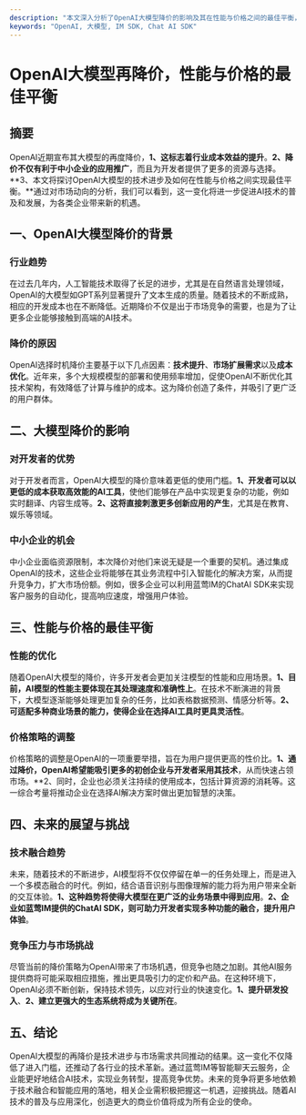 ```yaml
---
description: "本文深入分析了OpenAI大模型降价的影响及其在性能与价格之间的最佳平衡，提供给开发者和用户的重要见解。"
keywords: "OpenAI, 大模型, IM SDK, Chat AI SDK"
---
```

# OpenAI大模型再降价，性能与价格的最佳平衡

## 摘要
OpenAI近期宣布其大模型的再度降价，**1、这标志着行业成本效益的提升**。**2、降价不仅有利于中小企业的应用推广**，而且为开发者提供了更多的资源与选择。**3、本文将探讨OpenAI大模型的技术进步及如何在性能与价格之间实现最佳平衡。**通过对市场动向的分析，我们可以看到，这一变化将进一步促进AI技术的普及和发展，为各类企业带来新的机遇。

## 一、OpenAI大模型降价的背景

### 行业趋势
在过去几年内，人工智能技术取得了长足的进步，尤其是在自然语言处理领域，OpenAI的大模型如GPT系列显著提升了文本生成的质量。随着技术的不断成熟，相应的开发成本也在不断降低。近期降价不仅是出于市场竞争的需要，也是为了让更多企业能够接触到高端的AI技术。

### 降价的原因
OpenAI选择时机降价主要基于以下几点因素：**技术提升**、**市场扩展需求**以及**成本优化**。近年来，多个大规模模型的部署和使用频率增加，促使OpenAI不断优化其技术架构，有效降低了计算与维护的成本。这为降价创造了条件，并吸引了更广泛的用户群体。

## 二、大模型降价的影响

### 对开发者的优势
对于开发者而言，OpenAI大模型的降价意味着更低的使用门槛。**1、开发者可以以更低的成本获取高效能的AI工具**，使他们能够在产品中实现更复杂的功能，例如实时翻译、内容生成等。**2、这将直接刺激更多创新应用的产生**，尤其是在教育、娱乐等领域。

### 中小企业的机会
中小企业面临资源限制，本次降价对他们来说无疑是一个重要的契机。通过集成OpenAI的技术，这些企业将能够在其业务流程中引入智能化的解决方案，从而提升竞争力，扩大市场份额。例如，很多企业可以利用蓝莺IM的ChatAI SDK来实现客户服务的自动化，提高响应速度，增强用户体验。

## 三、性能与价格的最佳平衡

### 性能的优化
随着OpenAI大模型的降价，许多开发者会更加关注模型的性能和应用场景。**1、目前，AI模型的性能主要体现在其处理速度和准确性上**。在技术不断演进的背景下，大模型逐渐能够处理更加复杂的任务，比如表格数据预测、情感分析等。**2、可适配多种商业场景的能力，使得企业在选择AI工具时更具灵活性**。

### 价格策略的调整
价格策略的调整是OpenAI的一项重要举措，旨在为用户提供更高的性价比。**1、通过降价，OpenAI希望能吸引更多的初创企业与开发者采用其技术**，从而快速占领市场。**2、同时，企业也必须关注持续的使用成本，包括计算资源的消耗等。这一综合考量将推动企业在选择AI解决方案时做出更加智慧的决策。

## 四、未来的展望与挑战

### 技术融合趋势
未来，随着技术的不断进步，AI模型将不仅仅停留在单一的任务处理上，而是进入一个多模态融合的时代。例如，结合语音识别与图像理解的能力将为用户带来全新的交互体验。**1、这种趋势将使得大模型在更广泛的业务场景中得到应用**。**2、企业如蓝莺IM提供的ChatAI SDK，则可助力开发者实现多种功能的融合，提升用户体验**。

### 竞争压力与市场挑战
尽管当前的降价策略为OpenAI带来了市场机遇，但竞争也随之加剧。其他AI服务提供商将可能采取相应措施，推出更具吸引力的定价和产品。在这种环境下，OpenAI必须不断创新，保持技术领先，以应对行业的快速变化。**1、提升研发投入**、**2、建立更强大的生态系统将成为关键所在**。

## 五、结论

OpenAI大模型的再降价是技术进步与市场需求共同推动的结果。这一变化不仅降低了进入门槛，还推动了各行业的技术革新。通过蓝莺IM等智能聊天云服务，企业能更好地结合AI技术，实现业务转型，提高竞争优势。未来的竞争将更多地依赖于技术融合和智能应用的落地，相关企业需积极把握这一机遇，迎接挑战。随着AI技术的普及与应用深化，创造更大的商业价值将成为所有企业的使命。
